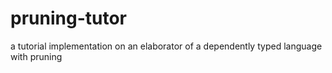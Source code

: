 # pruning-tutor
a tutorial implementation on an elaborator of a dependently typed language with pruning

